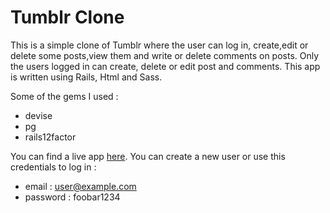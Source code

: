 # Tumblr Clone

This is a simple clone of Tumblr where the user can log in,
create,edit or delete some posts,view them and write or delete comments on posts.
Only the users logged in can create, delete or edit post and comments.
This app is written using Rails, Html and Sass.

Some of the gems I used :
* devise
* pg
* rails12factor

You can find a live app [here](https://stormy-citadel-22578.herokuapp.com/).
You can create a new user or use this credentials to log in :
* email : user@example.com
* password : foobar1234
